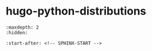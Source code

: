 # hugo-python-distributions

```{toctree}
:maxdepth: 2
:hidden:
```

```{include} ../README.md
:start-after: <!-- SPHINX-START -->
```
